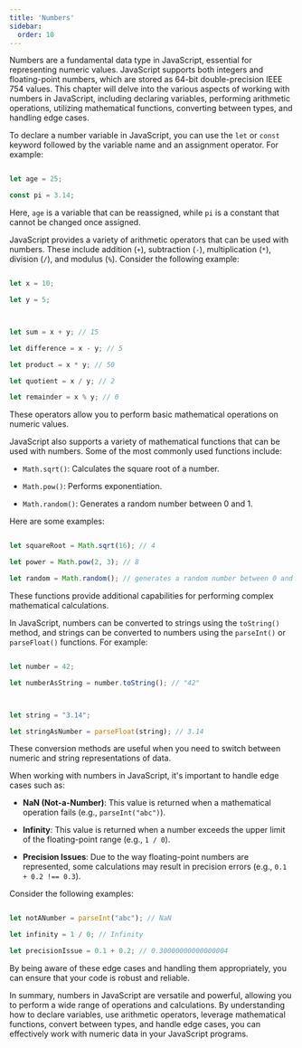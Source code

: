 ```yaml
---
title: 'Numbers'
sidebar:
  order: 10
---
```


 

Numbers are a fundamental data type in JavaScript, essential for representing numeric values. JavaScript supports both integers and floating-point numbers, which are stored as 64-bit double-precision IEEE 754 values. This chapter will delve into the various aspects of working with numbers in JavaScript, including declaring variables, performing arithmetic operations, utilizing mathematical functions, converting between types, and handling edge cases.





To declare a number variable in JavaScript, you can use the `let` or `const` keyword followed by the variable name and an assignment operator. For example:



```javascript

let age = 25;

const pi = 3.14;

```



Here, `age` is a variable that can be reassigned, while `pi` is a constant that cannot be changed once assigned.





JavaScript provides a variety of arithmetic operators that can be used with numbers. These include addition (`+`), subtraction (`-`), multiplication (`*`), division (`/`), and modulus (`%`). Consider the following example:



```javascript

let x = 10;

let y = 5;



let sum = x + y; // 15

let difference = x - y; // 5

let product = x * y; // 50

let quotient = x / y; // 2

let remainder = x % y; // 0

```



These operators allow you to perform basic mathematical operations on numeric values.





JavaScript also supports a variety of mathematical functions that can be used with numbers. Some of the most commonly used functions include:



- `Math.sqrt()`: Calculates the square root of a number.

- `Math.pow()`: Performs exponentiation.

- `Math.random()`: Generates a random number between 0 and 1.



Here are some examples:



```javascript

let squareRoot = Math.sqrt(16); // 4

let power = Math.pow(2, 3); // 8

let random = Math.random(); // generates a random number between 0 and 1

```



These functions provide additional capabilities for performing complex mathematical calculations.





In JavaScript, numbers can be converted to strings using the `toString()` method, and strings can be converted to numbers using the `parseInt()` or `parseFloat()` functions. For example:



```javascript

let number = 42;

let numberAsString = number.toString(); // "42"



let string = "3.14";

let stringAsNumber = parseFloat(string); // 3.14

```



These conversion methods are useful when you need to switch between numeric and string representations of data.





When working with numbers in JavaScript, it's important to handle edge cases such as:



- **NaN (Not-a-Number)**: This value is returned when a mathematical operation fails (e.g., `parseInt("abc")`).

- **Infinity**: This value is returned when a number exceeds the upper limit of the floating-point range (e.g., `1 / 0`).

- **Precision Issues**: Due to the way floating-point numbers are represented, some calculations may result in precision errors (e.g., `0.1 + 0.2 !== 0.3`).



Consider the following examples:



```javascript

let notANumber = parseInt("abc"); // NaN

let infinity = 1 / 0; // Infinity

let precisionIssue = 0.1 + 0.2; // 0.30000000000000004

```



By being aware of these edge cases and handling them appropriately, you can ensure that your code is robust and reliable.



In summary, numbers in JavaScript are versatile and powerful, allowing you to perform a wide range of operations and calculations. By understanding how to declare variables, use arithmetic operators, leverage mathematical functions, convert between types, and handle edge cases, you can effectively work with numeric data in your JavaScript programs.
